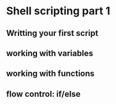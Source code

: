 # Shell scripting part 1
## Writting your first script
## working with variables
## working with functions
## flow control: if/else